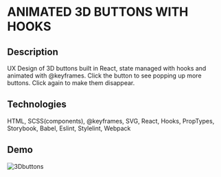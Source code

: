 
# ANIMATED 3D BUTTONS WITH HOOKS

## Description
UX Design of 3D buttons built in React, state managed with hooks and animated with @keyframes. Click the button to see popping up more buttons. Click again to make them disappear.

## Technologies
HTML, SCSS(components), @keyframes, SVG, React, Hooks, PropTypes, Storybook, Babel, Eslint, Stylelint, Webpack

## Demo
![3Dbuttons](https://user-images.githubusercontent.com/72414745/102519366-ae621b00-4092-11eb-9af5-875c2751060b.gif)

